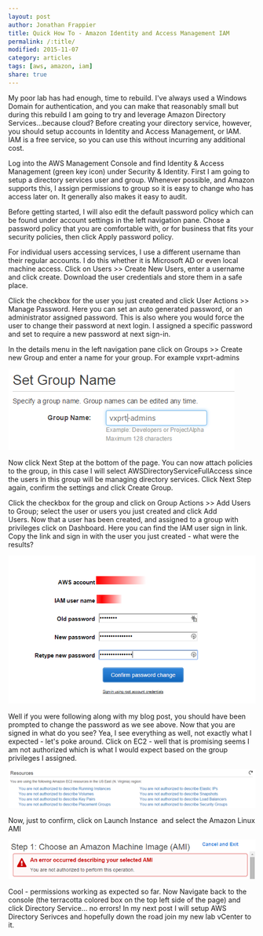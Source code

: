 ```yaml
---
layout: post
author: Jonathan Frappier
title: Quick How To - Amazon Identity and Access Management IAM
permalink: /:title/
modified: 2015-11-07
category: articles
tags: [aws, amazon, iam]
share: true
---
```

My poor lab has had enough, time to rebuild. I've always used a Windows Domain for authentication, and you can make that reasonably small but during this rebuild I am going to try and leverage Amazon Directory Services...because cloud? Before creating your directory service, however, you should setup accounts in Identity and Access Management, or IAM. IAM is a free service, so you can use this without incurring any additional cost.

Log into the AWS Management Console and find Identity &amp; Access Management (green key icon) under Security &amp; Identity. First I am going to setup a directory services user and group. Whenever possible, and Amazon supports this, I assign permissions to group so it is easy to change who has access later on. It generally also makes it easy to audit.

Before getting started, I will also edit the default password policy which can be found under account settings in the left navigation pane. Chose a password policy that you are comfortable with, or for business that fits your security policies, then click Apply password policy.

For individual users accessing services, I use a different username than their regular accounts. I do this whether it is Microsoft AD or even local machine access. Click on Users &gt;&gt; Create New Users, enter a username and click create. Download the user credentials and store them in a safe place.

Click the checkbox for the user you just created and click User Actions &gt;&gt; Manage Password. Here you can set an auto generated password, or an administrator assigned password. This is also where you would force the user to change their password at next login. I assigned a specific password and set to require a new password at next sign-in.

In the details menu in the left navigation pane click on Groups &gt;&gt; Create new Group and enter a name for your group. For example vxprt-admins

<img src="/images/fulls/iam-admins-group.png" class="fit image">

Now click Next Step at the bottom of the page. You can now attach policies to the group, in this case I will select AWSDirectoryServiceFullAccess since the users in this group will be managing directory services. Click Next Step again, confirm the settings and click Create Group.

Click the checkbox for the group and click on Group Actions &gt;&gt; Add Users to Group; select the user or users you just created and click Add Users. Now that a user has been created, and assigned to a group with privileges click on Dashboard. Here you can find the IAM user sign in link. Copy the link and sign in with the user you just created - what were the results?

<img src="/images/fulls/change-pw.png" class="fit image">

Well if you were following along with my blog post, you should have been prompted to change the password as we see above. Now that you are signed in what do you see? Yea, I see everything as well, not exactly what I expected - let's poke around. Click on EC2 - well that is promising seems I am not authorized which is what I would expect based on the group privileges I assigned.

<img src="/images/fulls/group-ec2-access.png" class="fit image">

Now, just to confirm, click on Launch Instance  and select the Amazon Linux AMI

<img src="/images/fulls/error.png" class="fit image">

Cool - permissions working as expected so far. Now Navigate back to the console (the terracotta colored box on the top left side of the page) and click Directory Service... no errors! In my next post I will setup AWS Directory Serivces and hopefully down the road join my new lab vCenter to it.